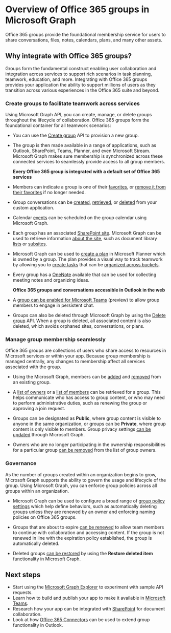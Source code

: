 # Overview of Office 365 groups in Microsoft Graph

 
Office 365 groups provide the foundational membership service for users to share conversations, files, notes, calendars, plans, and many other assets. 

## Why integrate with Office 365 groups?   

Groups form the fundamental construct enabling user collaboration and integration across services to support rich scenarios in task planning, teamwork, education, and more. Integrating with Office 365 groups provides your application the ability to support millions of users as they transition across various experiences in the Office 365 suite and beyond.  
 
### Create groups to facilitate teamwork across services 
 
Using Microsoft Graph API, you can create, manage, or delete groups throughout the lifecycle of collaboration. Office 365 groups form the foundational container for all teamwork scenarios: 
 
- You can use the [Create group](../../api-reference/v1.0/api/group_post_groups.md) API to provision a new group.  
 
- The group is then made available in a range of applications, such as Outlook, SharePoint, Teams, Planner, and even Microsoft Stream. Microsoft Graph makes sure membership is synchronized across these connected services to seamlessly provide access to all group members.  
 
    **Every Office 365 group is integrated with a default set of Office 365 services**

    <!--Insert image here-->  


- Members can indicate a group is one of their [favorites](../../api-reference/v1.0/api/group_addfavorite.md), or [remove it from their favorites](../../api-reference/v1.0/api/group_removefavorite.md) if no longer needed. 
 
- Group conversations can be [created](../../api-reference/v1.0/api/group_post_conversations.md), [retrieved](../../api-reference/v1.0/api/group_get_conversation.md), or [deleted](../../api-reference/v1.0/api/group_delete_conversation.md) from your custom application. 
 
- Calendar [events](../../api-reference/v1.0/resources/event.md) can be scheduled on the group calendar using Microsoft Graph. 
 
- Each group has an associated [SharePoint site](../../api-reference/v1.0/resources/sharepoint.md). Microsoft Graph can be used to retrieve information [about the site](../../api-reference/v1.0/resources/site.md), such as document library [lists](../../api-reference/v1.0/api/list_list.md) or [subsites](../../api-reference/v1.0/api/subsites_list.md). 
 
- Microsoft Graph can be used to [create a plan](../../api-reference/v1.0/api/planner_post_buckets.md) in Microsoft Planner which is owned by a group. The plan provides a visual way to track teamwork by allowing you to [create tasks](../../api-reference/v1.0/api/planner_post_tasks.md) that can be [organized across buckets](../../api-reference/v1.0/api/planner_post_buckets.md). 
 
- Every group has a [OneNote](integrate_with_onenote.md) available that can be used for collecting meeting notes and organizing ideas. 
  
    **Office 365 groups and conversations accessible in Outlook in the web**

    <!--Insert image here-->

- A [group can be enabled for Microsoft Teams](../../api-reference/beta/api/team_put_teams.md) (preview) to allow group members to engage in persistent chat.  
 
- Groups can also be deleted through Microsoft Graph by using the [Delete group](../../api-reference/v1.0/api/group_delete.md) API. When a group is deleted, all associated content is also deleted, which avoids orphaned sites, conversations, or plans. 
 
### Manage group membership seamlessly 
 
Office 365 groups are collections of users who share access to resources in Microsoft services or within your app. Because group membership is managed centrally, any changes to membership affect all services associated with the group. 
 
- Using the Microsoft Graph, members can be [added](../../api-reference/v1.0/api/group_post_members.md) and [removed](../../api-reference/v1.0/api/group_delete_members.md) from an existing group. 
 
- A [list of owners](../../api-reference/v1.0/api/group_list_owners.md) or a [list of members](../../api-reference/v1.0/api/group_list_members.md) can be retrieved for a group. This helps communicate who has access to group content, or who may need to perform administrative duties, such as renewing the group or approving a join request. 
 
- Groups can be designated as **Public**, where group content is visible to anyone in the same organization, or groups can be **Private**, where group content is only visible to members. Group privacy settings [can be updated](../../api-reference/v1.0/api/group_update.md) through Microsoft Graph. 
 
- Owners who are no longer participating in the ownership responsibilities for a particular group [can be removed](../../api-reference/v1.0/api/group_delete_owners.md) from the list of group owners. 
 
### Governance  
 
As the number of groups created within an organization begins to grow, Microsoft Graph supports the ability to govern the usage and lifecycle of the group. Using Microsoft Graph, you can enforce group policies across all groups within an organization.

- Microsoft Graph can be used to configure a broad range of [group policy settings](../../api-reference/v1.0/resources/groupsetting.md) which help define behaviors, such as automatically deleting groups unless they are renewed by an owner and enforcing naming policies on Office 365 groups. 
 
- Groups that are about to expire [can be renewed](../../api-reference/v1.0/api/group_renew.md) to allow team members to continue with collaboration and accessing content. If the group is not renewed in line with the expiration policy established, the group is automatically deleted. 
 
- Deleted groups [can be restored](../../api-reference/v1.0/api/directory_deleteditems_restore.md) by using the **Restore deleted item** functionality in Microsoft Graph. 
 
## Next steps

- Start using the [Microsoft Graph Explorer](https://developer.microsoft.com/en-us/graph/graph-explorer) to experiment with sample API requests. 
- Learn how to build and publish your app to make it available in [Microsoft Teams](https://dev.office.com/teams).
- Research how your app can be integrated with [SharePoint](https://developer.microsoft.com/en-us/sharepoint) for document collaboration.  
- Look at how [Office 365 Connectors](https://docs.microsoft.com/en-us/outlook/actionable-messages/) can be used to extend group functionality in Outlook. 


